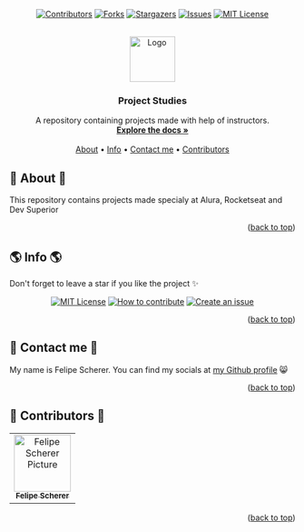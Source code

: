 <a name="readme-top"></a>

<div align="center">

[![Contributors][contributors-shield]][contributors-url]
[![Forks][forks-shield]][forks-url]
[![Stargazers][stars-shield]][stars-url]
[![Issues][issues-shield]][issues-url]
[![MIT License][license-shield]][license-url]

  <br />
  <a href="https://github.com/fescherer/project-studies">
    <img src="https://user-images.githubusercontent.com/62115215/219978237-8e0b1758-1212-4f5a-8f4a-4b319d437090.png" alt="Logo" width="80" height="80">
  </a>

<h3 align="center">Project Studies</h3>

<p align="center">

A repository containing projects made with help of instructors.
<br />
<a href="https://github.com/fescherer/project-studies"><strong>Explore the docs »</strong></a>
<br />
<br />
<a href="#about">About</a>
•
<a href="#info">Info</a>
•
<a href="#contact">Contact me</a>
•
<a href="#contributors">Contributors</a>

</p>
</div>

<!-- **********************🐲About🐲********************** -->

<a name="about"></a>

## 📕 About 📕

This repository contains projects made specialy at Alura, Rocketseat and Dev Superior

<p align="right">(<a href="#readme-top">back to top</a>)</p>

## 🌎 Info 🌎

Don't forget to leave a star if you like the project ✨

<div align="center">

[![MIT License][license-shield]][license-url]
[![How to contribute][info-contribute-shield]][info-contribute-url]
[![Create an issue][info-issues-shield]][info-issues-url]

</div>

<p align="right">(<a href="#readme-top">back to top</a>)</p>

<!-- **********************🐲Contact Me🐲********************** -->
<a name="contact"></a>

## 💬 Contact me 💬

My name is Felipe Scherer. You can find my socials at [my Github profile](https://github.com/fescherer) 😸

<p align="right">(<a href="#readme-top">back to top</a>)</p>

<!-- **********************🐲Contributors🐲********************** -->

<a name="contributors"></a>

## 🤗 Contributors 🤗

<table>
  <tr>
    <td align="center">
      <a href="https://github.com/fescherer">
        <img src="https://avatars.githubusercontent.com/u/62115215" width="100px;" alt="Felipe Scherer Picture"/><br>
        <sub>
          <b>Felipe Scherer</b>
        </sub>
      </a>
    </td>
  </tr>
</table>

<p align="right">(<a href="#readme-top">back to top</a>)</p>

<!-- Badges and Badges Link -->
[contributors-shield]: https://img.shields.io/github/contributors/fescherer/project-studies.svg?style=for-the-badge
[contributors-url]: https://github.com/fescherer/project-studies/graphs/contributors
[forks-shield]: https://img.shields.io/github/forks/fescherer/project-studies.svg?style=for-the-badge
[forks-url]: https://github.com/fescherer/project-studies/network/members
[stars-shield]: https://img.shields.io/github/stars/fescherer/project-studies.svg?style=for-the-badge
[stars-url]: https://github.com/fescherer/project-studies/stargazers
[issues-shield]: https://img.shields.io/github/issues/fescherer/project-studies.svg?style=for-the-badge
[issues-url]: https://github.com/fescherer/project-studies/issues

[license-shield]: https://img.shields.io/github/license/fescherer/project-studies.svg?style=for-the-badge
[license-url]: https://github.com/fescherer/project-studies/blob/master/LICENSE
[info-contribute-shield]: https://img.shields.io/badge/👋-How%20to%20contribute-blue.svg?style=for-the-badge
[info-contribute-url]: https://github.com/fescherer/utils/blob/main/CONTRIBUTING.md
[info-issues-shield]: https://img.shields.io/badge/🐞-How%20to%20create%20an%20issue-blue.svg?style=for-the-badge
[info-issues-url]: https://github.com/fescherer/utils/blob/main/ISSUE.md
